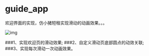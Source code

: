 # guide_app
欢迎界面的实现，仿小猪短租实现滑动的动画效果。。。

![img](https://github.com/cherry410/guide_app-master/blob/master/result_pic/guide.gif)

###1、实现欢迎页的滑动效果;
###2、自定义滑动页底部圆点的动效关联;
###3、实现每次滑动一次动画效果。